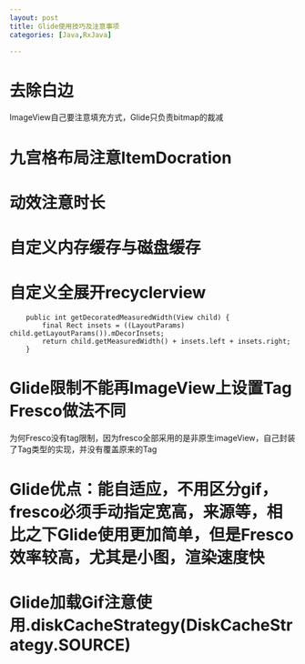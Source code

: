 ```yaml
---
layout: post
title: Glide使用技巧及注意事项
categories: [Java,RxJava]

---
```



# 去除白边

ImageView自己要注意填充方式，Glide只负责bitmap的裁减

# 九宫格布局注意ItemDocration

# 动效注意时长

# 自定义内存缓存与磁盘缓存

# 自定义全展开recyclerview

        public int getDecoratedMeasuredWidth(View child) {
            final Rect insets = ((LayoutParams) child.getLayoutParams()).mDecorInsets;
            return child.getMeasuredWidth() + insets.left + insets.right;
        }
        
# Glide限制不能再ImageView上设置Tag Fresco做法不同

为何Fresco没有tag限制，因为fresco全部采用的是非原生imageView，自己封装了Tag类型的实现，并没有覆盖原来的Tag

# Glide优点：能自适应，不用区分gif，fresco必须手动指定宽高，来源等，相比之下Glide使用更加简单，但是Fresco效率较高，尤其是小图，渲染速度快

# Glide加载Gif注意使用.diskCacheStrategy(DiskCacheStrategy.SOURCE)